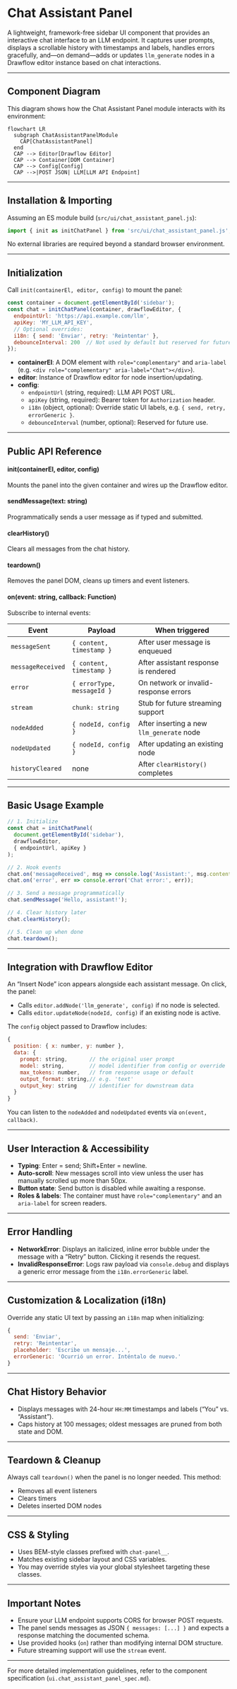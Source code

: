 # Chat Assistant Panel

A lightweight, framework-free sidebar UI component that provides an interactive chat interface to an LLM endpoint. It captures user prompts, displays a scrollable history with timestamps and labels, handles errors gracefully, and—on demand—adds or updates `llm_generate` nodes in a Drawflow editor instance based on chat interactions.

---

## Component Diagram

This diagram shows how the Chat Assistant Panel module interacts with its environment:

```mermaid
flowchart LR
  subgraph ChatAssistantPanelModule
    CAP[ChatAssistantPanel]
  end
  CAP --> Editor[Drawflow Editor]
  CAP --> Container[DOM Container]
  CAP --> Config[Config]
  CAP -->|POST JSON| LLM[LLM API Endpoint]
```

---

## Installation & Importing

Assuming an ES module build (`src/ui/chat_assistant_panel.js`):

```js
import { init as initChatPanel } from 'src/ui/chat_assistant_panel.js';
```

No external libraries are required beyond a standard browser environment.

---

## Initialization

Call `init(containerEl, editor, config)` to mount the panel:

```js
const container = document.getElementById('sidebar');
const chat = initChatPanel(container, drawflowEditor, {
  endpointUrl: 'https://api.example.com/llm',
  apiKey: 'MY_LLM_API_KEY',
  // Optional overrides:
  i18n: { send: 'Enviar', retry: 'Reintentar' },
  debounceInterval: 200  // Not used by default but reserved for future
});
```

- **containerEl**: A DOM element with `role="complementary"` and `aria-label` (e.g. `<div role="complementary" aria-label="Chat"></div>`).
- **editor**: Instance of Drawflow editor for node insertion/updating.
- **config**:
  - `endpointUrl` (string, required): LLM API POST URL.
  - `apiKey` (string, required): Bearer token for `Authorization` header.
  - `i18n` (object, optional): Override static UI labels, e.g. `{ send, retry, errorGeneric }`.
  - `debounceInterval` (number, optional): Reserved for future use.

---

## Public API Reference

#### init(containerEl, editor, config)
Mounts the panel into the given container and wires up the Drawflow editor.

#### sendMessage(text: string)
Programmatically sends a user message as if typed and submitted.

#### clearHistory()
Clears all messages from the chat history.

#### teardown()
Removes the panel DOM, cleans up timers and event listeners.

#### on(event: string, callback: Function)
Subscribe to internal events:

| Event              | Payload                                | When triggered                                |
|--------------------|----------------------------------------|-----------------------------------------------|
| `messageSent`      | `{ content, timestamp }`              | After user message is enqueued                |
| `messageReceived`  | `{ content, timestamp }`              | After assistant response is rendered          |
| `error`            | `{ errorType, messageId }`            | On network or invalid-response errors         |
| `stream`           | `chunk: string`                       | Stub for future streaming support             |
| `nodeAdded`        | `{ nodeId, config }`                  | After inserting a new `llm_generate` node     |
| `nodeUpdated`      | `{ nodeId, config }`                  | After updating an existing node               |
| `historyCleared`   | none                                  | After `clearHistory()` completes              |

---

## Basic Usage Example

```js
// 1. Initialize
const chat = initChatPanel(
  document.getElementById('sidebar'),
  drawflowEditor,
  { endpointUrl, apiKey }
);

// 2. Hook events
chat.on('messageReceived', msg => console.log('Assistant:', msg.content));
chat.on('error', err => console.error('Chat error:', err));

// 3. Send a message programmatically
chat.sendMessage('Hello, assistant!');

// 4. Clear history later
chat.clearHistory();

// 5. Clean up when done
chat.teardown();
```

---

## Integration with Drawflow Editor

An “Insert Node” icon appears alongside each assistant message. On click, the panel:

- Calls `editor.addNode('llm_generate', config)` if no node is selected.
- Calls `editor.updateNode(nodeId, config)` if an existing node is active.

The `config` object passed to Drawflow includes:

```js
{
  position: { x: number, y: number },
  data: {
    prompt: string,       // the original user prompt
    model: string,        // model identifier from config or override
    max_tokens: number,   // from response usage or default
    output_format: string,// e.g. 'text'
    output_key: string    // identifier for downstream data
  }
}
```

You can listen to the `nodeAdded` and `nodeUpdated` events via `on(event, callback)`.

---

## User Interaction & Accessibility

- **Typing**: Enter = send; Shift+Enter = newline.
- **Auto-scroll**: New messages scroll into view unless the user has manually scrolled up more than 50px.
- **Button state**: Send button is disabled while awaiting a response.
- **Roles & labels**: The container must have `role="complementary"` and an `aria-label` for screen readers.

---

## Error Handling

- **NetworkError**: Displays an italicized, inline error bubble under the message with a “Retry” button. Clicking it resends the request.
- **InvalidResponseError**: Logs raw payload via `console.debug` and displays a generic error message from the `i18n.errorGeneric` label.

---

## Customization & Localization (i18n)

Override any static UI text by passing an `i18n` map when initializing:

```js
{
  send: 'Enviar',
  retry: 'Reintentar',
  placeholder: 'Escribe un mensaje...',
  errorGeneric: 'Ocurrió un error. Inténtalo de nuevo.'
}
```

---

## Chat History Behavior

- Displays messages with 24-hour `HH:MM` timestamps and labels (“You” vs. “Assistant”).
- Caps history at 100 messages; oldest messages are pruned from both state and DOM.

---

## Teardown & Cleanup

Always call `teardown()` when the panel is no longer needed. This method:

- Removes all event listeners
- Clears timers
- Deletes inserted DOM nodes

---

## CSS & Styling

- Uses BEM-style classes prefixed with `chat-panel__`.
- Matches existing sidebar layout and CSS variables.
- You may override styles via your global stylesheet targeting these classes.

---

## Important Notes

- Ensure your LLM endpoint supports CORS for browser POST requests.
- The panel sends messages as JSON `{ messages: [...] }` and expects a response matching the documented schema.
- Use provided hooks (`on`) rather than modifying internal DOM structure.
- Future streaming support will use the `stream` event.

---

For more detailed implementation guidelines, refer to the component specification (`ui.chat_assistant_panel_spec.md`).